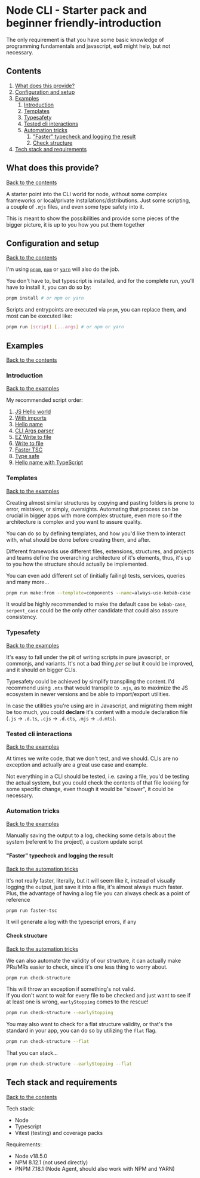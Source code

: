 # Node CLI - Starter pack and beginner friendly-introduction

The only requirement is that you have some basic knowledge of programming fundamentals and javascript, es6 might help, but not necessary.

## Contents

1. [What does this provide?](#what-does-this-provide)
1. [Configuration and setup](#configuration-and-setup)
1. [Examples](#examples)
   1. [Introduction](#introduction)
   1. [Templates](#templates)
   1. [Typesafety](#typesafety)
   1. [Tested cli interactions](#tested-cli-interactions)
   1. [Automation tricks](#automation-tricks)
      1. ["Faster" typecheck and logging the result](#faster-typecheck-and-logging-the-result)
      1. [Check structure](#check-structure)
1. [Tech stack and requirements](#tech-stack-and-requirements)

## What does this provide?

[Back to the contents](#contents)

A starter point into the CLI world for node, without some complex frameworks or local/private installations/distributions.
Just some scripting, a couple of `.mjs` files, and even some type safety into it.

This is meant to show the possibilities and provide some pieces of the bigger picture, it is up to you how you put them together

## Configuration and setup

[Back to the contents](#contents)

I'm using [`pnpm`](https://pnpm.io/es/), [`npm`](https://www.npmjs.com/) or [`yarn`](https://yarnpkg.com/) will also do the job.

You don't have to, but typescript is installed, and for the complete run, you'll have to install it, you can do so by:

```bash
pnpm install # or npm or yarn
```

Scripts and entrypoints are executed via `pnpm`, you can replace them, and most can be executed like:

```bash
pnpm run [script] [...args] # or npm or yarn
```

## Examples

[Back to the contents](#contents)

### Introduction

[Back to the examples](#examples)

My recommended script order:

1. [JS Hello world](./scripts/js-hello-world.js)
1. [With imports](./scripts/with-imports.mjs)
1. [Hello name](./scripts/hello-name.mjs)
1. [CLI Args parser](./scripts/args-parser.mjs)
1. [EZ Write to file](./scripts/ez-write-to-file.mjs)
1. [Write to file](./scripts/write-to-file.mjs)
1. [Faster TSC](./scripts/faster-tsc.sh)
1. [Type safe](./scripts/type-safe.mts)
1. [Hello name with TypeScript](./scripts/hello-name.mts)

### Templates

[Back to the examples](#examples)

Creating almost similar structures by copying and pasting folders is prone to error, mistakes, or simply, oversights.
Automating that process can be crucial in bigger apps with more complex structure, even more so if the architecture is complex and you want to assure quality.

You can do so by defining templates, and how you'd like them to interact with, what should be done before creating them, and after.

Different frameworks use different files, extensions, structures, and projects and teams define the overarching architecture of it's elements, thus, it's up to you how the structure should actually be implemented.

You can even add different set of (initially failing) tests, services, queries and many more...

```bash
pnpm run make:from --template=components --name=always-use-kebab-case
```

It would be highly recommended to make the default case be `kebab-case`, `serpent_case` could be the only other candidate that could also assure consistency.

### Typesafety

[Back to the examples](#examples)

It's easy to fall under the pit of writing scripts in pure javascript, or commonjs, and variants. It's not a bad thing _per se_ but it could be improved, and it should on bigger CLIs.

Typesafety could be achieved by simplify transpiling the content. I'd recommend using `.mts` that would transpile to `.mjs`, as to maximize the JS ecosystem in newer versions and be able to import/export utilities.

In case the utilities you're using are in Javascript, and migrating them might be too much, you could **declare** it's content with a module declaration file (`.js` -> `.d.ts`, `.cjs` -> `.d.cts`, `.mjs` -> `.d.mts`).

### Tested cli interactions

[Back to the examples](#examples)

At times we write code, that we don't test, and we should. CLIs are no exception and actually are a great use case and example.

Not everything in a CLI should be tested, i.e. saving a file, you'd be testing the actual system, but you could check the contents of that file looking for some specific change, even though it would be "slower", it could be necessary.

### Automation tricks

[Back to the examples](#examples)

Manually saving the output to a log, checking some details about the system (referent to the project), a custom update script

#### "Faster" typecheck and logging the result

[Back to the automation tricks](#automation-tricks)

It's not really faster, literally, but it will seem like it, instead of visually logging the output, just save it into a file, it's almost always much faster.
Plus, the advantage of having a log file you can always check as a point of reference

```bash
pnpm run faster-tsc
```

It will generate a log with the typescript errors, if any

#### Check structure

[Back to the automation tricks](#automation-tricks)

We can also automate the validity of our structure, it can actually make PRs/MRs easier to check, since it's one less thing to worry about.

```bash
pnpm run check-structure
```

This will throw an exception if something's not valid.\
If you don't want to wait for every file to be checked and just want to see if at least one is wrong, `earlyStopping` comes to the rescue!

```bash
pnpm run check-structure --earlyStopping
```

You may also want to check for a flat structure validity, or that's the standard in your app, you can do so by utilizing the `flat` flag.

```bash
pnpm run check-structure --flat
```

That you can stack...

```bash
pnpm run check-structure --earlyStopping --flat
```

## Tech stack and requirements

[Back to the contents](#contents)

Tech stack:

- Node
- Typescript
- Vitest (testing) and coverage packs

Requirements:

- Node v18.5.0
- NPM 8.12.1 (not used directly)
- PNPM 7.18.1 (Node Agent, should also work with NPM and YARN)
